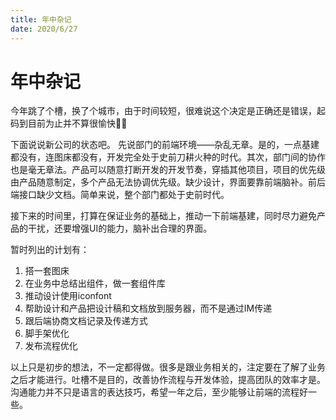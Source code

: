 ```yaml
---
title: 年中杂记
date: 2020/6/27
---
```

# 年中杂记

今年跳了个槽，换了个城市，由于时间较短，很难说这个决定是正确还是错误，起码到目前为止并不算很愉快🤦‍♂️

<!--more-->

下面说说新公司的状态吧。
先说部门的前端环境——杂乱无章。是的，一点基建都没有，连图床都没有，开发完全处于史前刀耕火种的时代。其次，部门间的协作也是毫无章法。产品可以随意打断开发的开发节奏，穿插其他项目，项目的优先级由产品随意制定，多个产品无法协调优先级。缺少设计，界面要靠前端脑补。前后端接口缺少文档。简单来说，整个部门都处于史前时代。

接下来的时间里，打算在保证业务的基础上，推动一下前端基建，同时尽力避免产品的干扰，还要增强UI的能力，脑补出合理的界面。

暂时列出的计划有：
1. 搭一套图床
2. 在业务中总结出组件，做一套组件库
3. 推动设计使用iconfont
4. 帮助设计和产品把设计稿和文档放到服务器，而不是通过IM传递
5. 跟后端协商文档记录及传递方式
6. 脚手架优化
7. 发布流程优化


以上只是初步的想法，不一定都得做。很多是跟业务相关的，注定要在了解了业务之后才能进行。吐槽不是目的，改善协作流程与开发体验，提高团队的效率才是。沟通能力并不只是语言的表达技巧，希望一年之后，至少能够让前端的流程好一些。